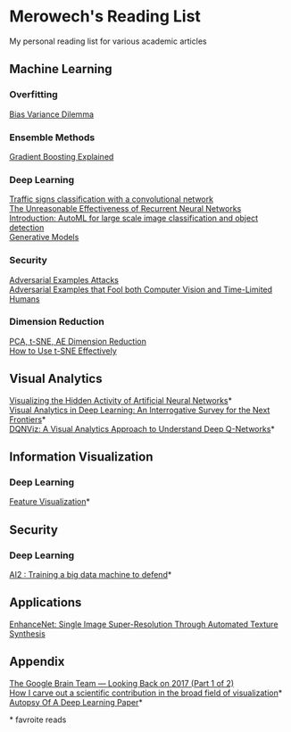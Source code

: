 # Merowech's Reading List
My personal reading list for various academic articles

## Machine Learning

### Overfitting

[Bias Variance Dilemma](https://ml.berkeley.edu/blog/2017/07/13/tutorial-4/)

### Ensemble Methods

[Gradient Boosting Explained](http://arogozhnikov.github.io/2016/06/24/gradient_boosting_explained.html)

### Deep Learning

[Traffic signs classification with a convolutional network](https://navoshta.com/traffic-signs-classification/)  
[The Unreasonable Effectiveness of Recurrent Neural Networks](http://karpathy.github.io/2015/05/21/rnn-effectiveness/)  
[Introduction: AutoML for large scale image classification and object detection](https://research.googleblog.com/2017/11/automl-for-large-scale-image.html)  
[Generative Models](https://blog.openai.com/generative-models/)  

### Security

[Adversarial Examples Attacks](https://blog.openai.com/adversarial-example-research/)  
[Adversarial Examples that Fool both Computer
Vision and Time-Limited Humans](https://arxiv.org/pdf/1802.08195.pdf)

### Dimension Reduction

[PCA, t-SNE, AE Dimension Reduction](https://towardsdatascience.com/reducing-dimensionality-from-dimensionality-reduction-techniques-f658aec24dfe)  
[How to Use t-SNE Effectively](https://distill.pub/2016/misread-tsne/)

## Visual Analytics

[Visualizing the Hidden Activity of Artificial Neural Networks](http://www.cs.rug.nl/~alext/PAPERS/VAST16/paper.pdf)*  
[Visual Analytics in Deep Learning: An Interrogative Survey for the Next Frontiers](https://arxiv.org/pdf/1801.06889.pdf)*  
[DQNViz: A Visual Analytics Approach to Understand Deep Q-Networks](https://junpengw.bitbucket.io/image/research/vast18.pdf)*

## Information Visualization

### Deep Learning

[Feature Visualization](https://distill.pub/2017/feature-visualization/)*

## Security

### Deep Learning

[AI2
: Training a big data machine to defend](https://people.csail.mit.edu/kalyan/AI2_Paper.pdf)*

## Applications

[EnhanceNet: Single Image Super-Resolution
Through Automated Texture Synthesis](https://arxiv.org/pdf/1612.07919.pdf)  

## Appendix

[The Google Brain Team — Looking Back on 2017 (Part 1 of 2)](https://research.googleblog.com/2018/01/the-google-brain-team-looking-back-on.html)  
[How I carve out a scientific contribution in the broad field of visualization](https://medium.com/@dominikjaeckle/how-i-carve-out-a-scientific-contribution-in-the-broad-field-of-visualization-342189cd7c07)*  
[Autopsy Of A Deep Learning Paper](https://blog.piekniewski.info/2018/07/14/autopsy-dl-paper/)*  

\* favroite reads

